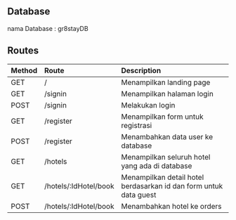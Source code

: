 ## Database
nama Database : gr8stayDB

## Routes


| Method | Route                   | Description                                                                      |
| :----- | :---------              | :------------------------------------------------------------------------------- |
| GET    | /                       | Menampilkan landing page                                                         |
| GET    | /signin                 | Menampilkan halaman login                                                        |
| POST   | /signin                 | Melakukan login                                                                  |
| GET    | /register               | Menampilkan form untuk registrasi                                                |
| POST   | /register               | Menambahkan data user ke database                                                |
| GET    | /hotels                 | Menampilkan seluruh hotel yang ada di database                                   |
| GET    | /hotels/:IdHotel/book   | Menampilkan detail hotel berdasarkan id dan form untuk data guest                |
| POST   | /hotels/:IdHotel/book   | Menambahkan hotel ke orders                                                      |
